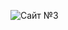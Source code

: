 ![Сайт №3](https://github.com/AntonGITHUBProjects/site3/blob/da6576acae34ea5e249b09978c54efb88e46f97b/images/site3.png)
